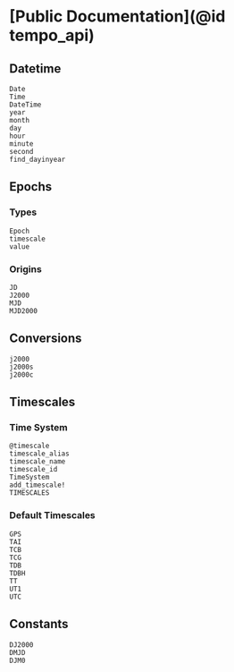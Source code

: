 # [Public Documentation](@id tempo_api)

## Datetime 
```@docs 
Date 
Time 
DateTime 
year 
month 
day 
hour 
minute
second
find_dayinyear
```

## Epochs 

### Types
```@docs 
Epoch 
timescale
value
```

### Origins
```@docs
JD
J2000
MJD
MJD2000
```

## Conversions
```@docs 
j2000
j2000s
j2000c
```

## Timescales

### Time System 
```@docs 
@timescale 
timescale_alias
timescale_name
timescale_id
TimeSystem
add_timescale!
TIMESCALES
```

### Default Timescales 
```@docs 
GPS
TAI
TCB
TCG
TDB 
TDBH
TT
UT1
UTC
```

## Constants 
```@docs
DJ2000
DMJD 
DJM0
```